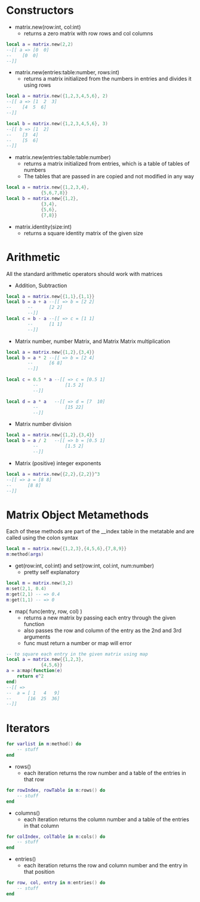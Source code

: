 # Constructors

- matrix.new(row:int, col:int)
	- returns a zero matrix with row rows and col columns
```lua
local a = matrix.new(2,2)
--[[ a => [0  0]
--	  [0  0]
--]]
```

- matrix.new(entries:table:number, rows:int)
	- returns a matrix initialized from the numbers in entries and divides it using rows
```lua
local a = matrix.new({1,2,3,4,5,6}, 2)
--[[ a => [1  2  3]
--	  [4  5  6]
--]]

local b = matrix.new({1,2,3,4,5,6}, 3)
--[[ b => [1  2]
--	  [3  4]
--	  [5  6]
--]]
```

- matrix.new(entries:table:table:number)
	- returns a matrix initialized from entries, which is a table of tables of numbers
	- The tables that are passed in are copied and not modified in any way
```lua
local a = matrix.new{{1,2,3,4},
		     {5,6,7,8}}
local b = matrix.new{{1,2},
		     {3,4},
		     {5,6},
		     {7,8}}
```

- matrix.identity(size:int)
	- returns a square identity matrix of the given size

# Arithmetic
All the standard arithmetic operators should work with matrices

- Addition, Subtraction
```lua
local a = matrix.new{{1,1},{1,1}}
local b = a + a --[[ => b = [2 2]
		--	    [2 2]
		--]]
local c = b - a --[[ => c = [1 1]
		--	    [1 1]
		--]]
```

- Matrix number, number Matrix, and Matrix Matrix multiplication
```lua
local a = matrix.new{{1,2},{3,4}}
local b = a * 2 --[[ => b = [2 4]
		--	    [6 8]
		--]]

local c = 0.5 * a --[[ => c = [0.5 1]
		  --	      [1.5 2]
		  --]]

local d = a * a   --[[ => d = [7  10]
		  --	      [15 22]
		  --]]
```
- Matrix number division
```lua
local a = matrix.new{{1,2},{3,4}}
local b = a / 2   --[[ => b = [0.5 1]
		  --	      [1.5 2]
		  --]]
```
- Matrix (positive) integer exponents
```lua
local a = matrix.new{{2,2},{2,2}}^3
--[[ => a = [8 8]
--	    [8 8]
--]]
```

# Matrix Object Metamethods
Each of these methods are part of the \_\_index table in the metatable and are called using the colon syntax
```lua
local m = matrix.new{{1,2,3},{4,5,6},{7,8,9}}
m:method(args)
```
- get(row:int, col:int) and set(row:int, col:int, num:number)
	- pretty self explanatory
```lua
local m = matrix.new(3,2)
m:set(2,1, 0.4)
m:get(2,1) -- => 0.4
m:get(1,1) -- => 0
```

- map( func(entry, row, col) )
	- returns a new matrix by passing each entry through the given function
	- also passes the row and column of the entry as the 2nd and 3rd arguments
	- func must return a number or map will error
```lua
-- to square each entry in the given matrix using map
local a = matrix.new{{1,2,3},
		     {4,5,6}}
a = a:map(function(e)
	return e^2
end)
--[[ =>
--	a = [ 1   4   9]
--	    [16  25  36]
--]]
```


# Iterators

```lua
for varlist in m:method() do
	-- stuff
end
```

- rows()
	- each iteration returns the row number and a table of the entries in that row
```lua
for rowIndex, rowTable in m:rows() do
	-- stuff
end
```
- columns()
	- each iteration returns the column number and a table of the entries in that column
```lua
for colIndex, colTable in m:cols() do
	-- stuff
end
```

- entries()
	- each iteration returns the row and column number and the entry in that position
```lua
for row, col, entry in m:entries() do
	-- stuff
end
```


